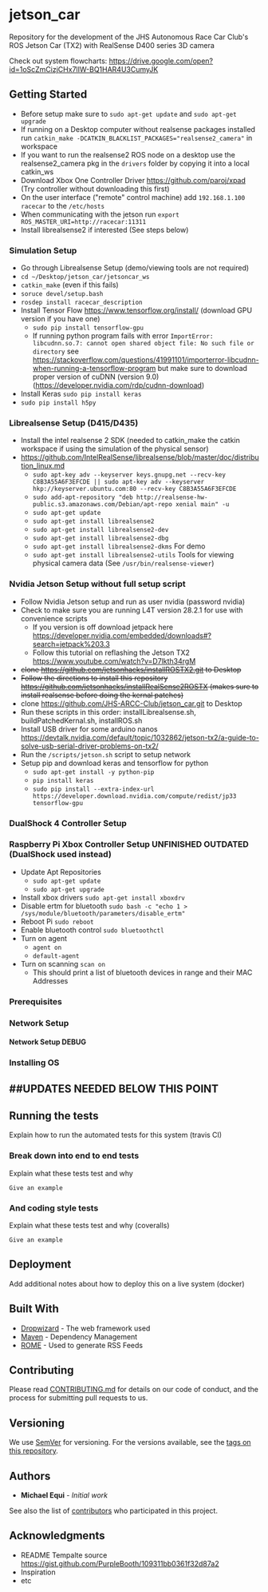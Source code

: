 # jetson_car
Repository for the development of the JHS Autonomous Race Car Club's ROS  Jetson Car (TX2) with RealSense D400 series 3D camera

Check out system flowcharts: https://drive.google.com/open?id=1oScZmCizjCHx7lIW-BQ1HAR4U3CumyJK

## Getting Started
- Before setup make sure to `sudo apt-get update` and `sudo apt-get upgrade`
- If running on a Desktop computer without realsense packages installed run `catkin_make -DCATKIN_BLACKLIST_PACKAGES="realsense2_camera"` in workspace
- If you want to run the realsense2 ROS node on a desktop use the realsense2_camera pkg in the 	`drivers` folder by copying it into a local catkin_ws
- Download Xbox One Controller Driver https://github.com/paroj/xpad (Try controller without downloading this first)
- On the user interface ("remote" control machine) add `192.168.1.100 racecar` to the `/etc/hosts`
- When communicating with the jetson run `export ROS_MASTER_URI=http://racecar:11311`
- Install librealsense2 if interested (See steps below)

### Simulation Setup
- Go through Librealsense Setup (demo/viewing tools are not required)
- `cd ~/Desktop/jetson_car/jetsoncar_ws`
- `catkin_make` (even if this fails)
- `soruce devel/setup.bash`
- `rosdep install racecar_description`
- Install Tensor Flow https://www.tensorflow.org/install/ (download GPU version if you have one)
     - `sudo pip install tensorflow-gpu`
     - If running python program fails with error `ImportError: libcudnn.so.7: cannot open shared object file: No such file or directory` see https://stackoverflow.com/questions/41991101/importerror-libcudnn-when-running-a-tensorflow-program but make sure to download proper version of cuDNN (version 9.0) (https://developer.nvidia.com/rdp/cudnn-download)
- Install Keras `sudo pip install keras`
- `sudo pip install h5py`

### Librealsense Setup (D415/D435)
- Install the intel realsense 2 SDK (needed to catkin_make the catkin workspace if using the simulation of the physical sensor)
- https://github.com/IntelRealSense/librealsense/blob/master/doc/distribution_linux.md
   - `sudo apt-key adv --keyserver keys.gnupg.net --recv-key C8B3A55A6F3EFCDE || sudo apt-key adv --keyserver hkp://keyserver.ubuntu.com:80 --recv-key C8B3A55A6F3EFCDE`
   - `sudo add-apt-repository "deb http://realsense-hw-public.s3.amazonaws.com/Debian/apt-repo xenial main" -u`
   - `sudo apt-get update`
   - `sudo apt-get install librealsense2`
   - `sudo apt-get install librealsense2-dev`
   - `sudo apt-get install librealsense2-dbg`
   - `sudo apt-get install librealsense2-dkms`  For demo
   - `sudo apt-get install librealsense2-utils` Tools for viewing physical camera data (See `/usr/bin/realsense-viewer`)


### Nvidia Jetson Setup without full setup script
- Follow Nvidia Jetson setup and run as user nvidia (password nvidia)
- Check to make sure you are running L4T version 28.2.1 for use with convenience scripts
   - If you version is off download jetpack here https://developer.nvidia.com/embedded/downloads#?search=jetpack%203.3
   - Follow this tutorial on reflashing the Jetson TX2 https://www.youtube.com/watch?v=D7lkth34rgM
- ~~clone https://github.com/jetsonhacks/installROSTX2.git to Desktop~~
- ~~Follow the directions to install this repository https://github.com/jetsonhacks/installRealSense2ROSTX (makes sure to install realsense before doing the kernal patches)~~
- clone https://github.com/JHS-ARCC-Club/jetson_car.git to Desktop
- Run these scripts in this order: installLibrealsense.sh, buildPatchedKernal.sh, installROS.sh
- Install USB driver for some arduino nanos https://devtalk.nvidia.com/default/topic/1032862/jetson-tx2/a-guide-to-solve-usb-serial-driver-problems-on-tx2/
- Run the `/scripts/jetson.sh` script to setup network
- Setup pip and download keras and tensorflow for python
   - `sudo apt-get install -y python-pip`
   - `pip install keras`
   - `sudo pip install --extra-index-url https://developer.download.nvidia.com/compute/redist/jp33 tensorflow-gpu`


### DualShock 4 Controller Setup

### Raspberry Pi Xbox Controller Setup UNFINISHED OUTDATED (DualShock used instead)
- Update Apt Repositories
   - `sudo apt-get update`
   - `sudo apt-get upgrade`
- Install xbox drivers `sudo apt-get install xboxdrv`
- Disable ertm for bluetooth `sudo bash -c "echo 1 > /sys/module/bluetooth/parameters/disable_ertm"`
- Reboot Pi `sudo reboot`
- Enable bluetooth control `sudo bluetoothctl`
- Turn on agent
   - `agent on`
   - `default-agent`
- Turn on scanning `scan on`
   - This should print a list of bluetooth devices in range and their MAC Addresses

### Prerequisites

### Network Setup

#### Network Setup DEBUG

### Installing OS


##UPDATES NEEDED BELOW THIS POINT
--------------------------------

## Running the tests

Explain how to run the automated tests for this system (travis CI)

### Break down into end to end tests

Explain what these tests test and why

```
Give an example
```

### And coding style tests

Explain what these tests test and why (coveralls)

```
Give an example
```

## Deployment

Add additional notes about how to deploy this on a live system (docker)

## Built With

* [Dropwizard](http://www.dropwizard.io/1.0.2/docs/) - The web framework used
* [Maven](https://maven.apache.org/) - Dependency Management
* [ROME](https://rometools.github.io/rome/) - Used to generate RSS Feeds

## Contributing

Please read [CONTRIBUTING.md](https://github.com/Michael-Equi/ROV_Test_Bench/blob/development/CONTRIBUTING.md) for details on our code of conduct, and the process for submitting pull requests to us.

## Versioning

We use [SemVer](http://semver.org/) for versioning. For the versions available, see the [tags on this repository](https://github.com/your/project/tags).

## Authors

* **Michael Equi** - *Initial work*

See also the list of [contributors](https://github.com/Michael-Equi/ROV_Test_Bench/graphs/contributors) who participated in this project.

## Acknowledgments

* README Tempalte source https://gist.github.com/PurpleBooth/109311bb0361f32d87a2
* Inspiration
* etc
